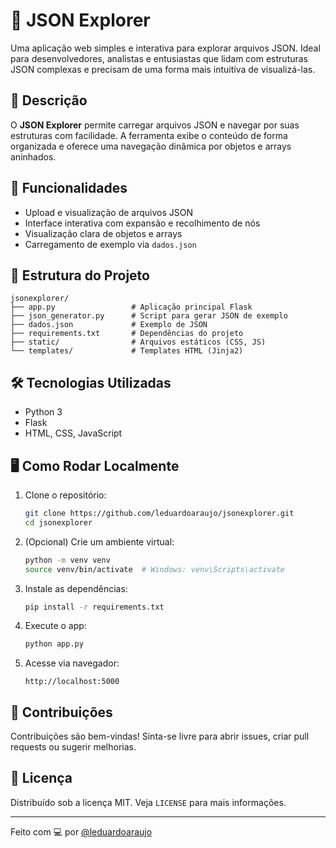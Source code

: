 
# 🧭 JSON Explorer

Uma aplicação web simples e interativa para explorar arquivos JSON. Ideal para desenvolvedores, analistas e entusiastas que lidam com estruturas JSON complexas e precisam de uma forma mais intuitiva de visualizá-las.

## 📌 Descrição

O **JSON Explorer** permite carregar arquivos JSON e navegar por suas estruturas com facilidade. A ferramenta exibe o conteúdo de forma organizada e oferece uma navegação dinâmica por objetos e arrays aninhados.

## 🚀 Funcionalidades

- Upload e visualização de arquivos JSON
- Interface interativa com expansão e recolhimento de nós
- Visualização clara de objetos e arrays
- Carregamento de exemplo via `dados.json`

## 📁 Estrutura do Projeto

```
jsonexplorer/
├── app.py                 # Aplicação principal Flask
├── json_generator.py      # Script para gerar JSON de exemplo
├── dados.json             # Exemplo de JSON
├── requirements.txt       # Dependências do projeto
├── static/                # Arquivos estáticos (CSS, JS)
└── templates/             # Templates HTML (Jinja2)
```

## 🛠 Tecnologias Utilizadas

- Python 3
- Flask
- HTML, CSS, JavaScript

## 🖥️ Como Rodar Localmente

1. Clone o repositório:
   ```bash
   git clone https://github.com/leduardoaraujo/jsonexplorer.git
   cd jsonexplorer
   ```

2. (Opcional) Crie um ambiente virtual:
   ```bash
   python -m venv venv
   source venv/bin/activate  # Windows: venv\Scripts\activate
   ```

3. Instale as dependências:
   ```bash
   pip install -r requirements.txt
   ```

4. Execute o app:
   ```bash
   python app.py
   ```

5. Acesse via navegador:
   ```
   http://localhost:5000
   ```

## 🤝 Contribuições

Contribuições são bem-vindas! Sinta-se livre para abrir issues, criar pull requests ou sugerir melhorias.

## 📄 Licença

Distribuído sob a licença MIT. Veja `LICENSE` para mais informações.

---

Feito com 💻 por [@leduardoaraujo](https://github.com/leduardoaraujo)

